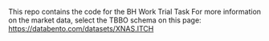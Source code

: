 This repo contains the code for the BH Work Trial Task
For more information on the market data, select the TBBO schema on this page: https://databento.com/datasets/XNAS.ITCH
